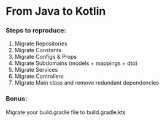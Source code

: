 From Java to Kotlin
===

### Steps to reproduce:
1. Migrate Repositories
2. Migrate Constants
3. Migrate Configs & Props
4. Migrate Subdomains (models + mappings + dto)
5. Migrate Services
6. Migrate Controllers
7. Migrate Main class and remove redundant dependencies

### Bonus:
Migrate your build.gradle file to build.gradle.kts
